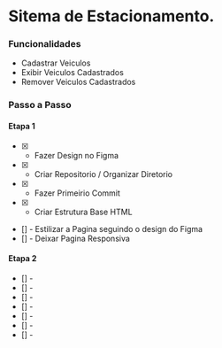 # Sitema de Estacionamento.


### Funcionalidades

- Cadastrar Veiculos
- Exibir Veiculos Cadastrados
- Remover Veiculos Cadastrados

### Passo a Passo

#### Etapa 1

- [X] - Fazer Design no Figma
- [X] - Criar Repositorio / Organizar Diretorio
- [X] - Fazer Primeirio Commit
- [X] - Criar Estrutura Base HTML
- [] - Estilizar a Pagina seguindo o design do Figma
- [] - Deixar Pagina Responsiva

#### Etapa 2

- [] -
- [] -
- [] -
- [] - 
- [] -
- [] -
- [] -